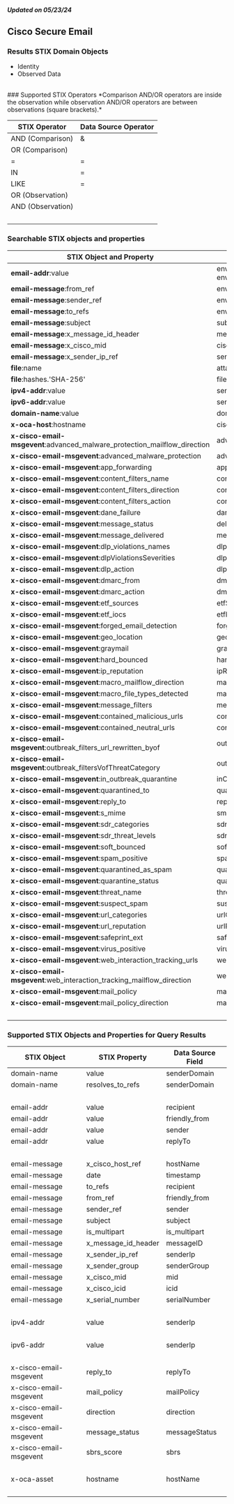 ##### Updated on 05/23/24
## Cisco Secure Email
### Results STIX Domain Objects
* Identity
* Observed Data
<br>
### Supported STIX Operators
*Comparison AND/OR operators are inside the observation while observation AND/OR operators are between observations (square brackets).*

| STIX Operator | Data Source Operator |
|--|--|
| AND (Comparison) | & |
| OR (Comparison) |   |
| = | = |
| IN | = |
| LIKE | = |
| OR (Observation) |  |
| AND (Observation) |  |
| <br> | |
### Searchable STIX objects and properties
| STIX Object and Property | Mapped Data Source Fields |
|--|--|
| **email-addr**:value | envelopeRecipientfilterValue, envelopeSenderfilterValue |
| **email-message**:from_ref | envelopeSenderfilterValue |
| **email-message**:sender_ref | envelopeSenderfilterValue |
| **email-message**:to_refs | envelopeRecipientfilterValue |
| **email-message**:subject | subjectfilterValue |
| **email-message**:x_message_id_header | messageIdHeader |
| **email-message**:x_cisco_mid | ciscoMid |
| **email-message**:x_sender_ip_ref | senderIp |
| **file**:name | attachmentNameValue |
| **file**:hashes.'SHA-256' | fileSha256 |
| **ipv4-addr**:value | senderIp |
| **ipv6-addr**:value | senderIp |
| **domain-name**:value | domainNameValue |
| **x-oca-host**:hostname | ciscoHost |
| **x-cisco-email-msgevent**:advanced_malware_protection_mailflow_direction | advancedMalwareProtectionMailflowDirection |
| **x-cisco-email-msgevent**:advanced_malware_protection | advancedMalwareProtection |
| **x-cisco-email-msgevent**:app_forwarding | appForwarding |
| **x-cisco-email-msgevent**:content_filters_name | contentFiltersName |
| **x-cisco-email-msgevent**:content_filters_direction | contentFiltersDirection |
| **x-cisco-email-msgevent**:content_filters_action | contentFiltersAction |
| **x-cisco-email-msgevent**:dane_failure | daneFailure |
| **x-cisco-email-msgevent**:message_status | deliveryStatus |
| **x-cisco-email-msgevent**:message_delivered | message_delivered |
| **x-cisco-email-msgevent**:dlp_violations_names | dlpViolationsNames |
| **x-cisco-email-msgevent**:dlpViolationsSeverities | dlpViolationsSeverities |
| **x-cisco-email-msgevent**:dlp_action | dlpAction |
| **x-cisco-email-msgevent**:dmarc_from | dmarcFrom |
| **x-cisco-email-msgevent**:dmarc_action | dmarcAction |
| **x-cisco-email-msgevent**:etf_sources | etfSources |
| **x-cisco-email-msgevent**:etf_iocs | etfIocs |
| **x-cisco-email-msgevent**:forged_email_detection | forgedEmailDetection |
| **x-cisco-email-msgevent**:geo_location | geoLocation |
| **x-cisco-email-msgevent**:graymail | graymail |
| **x-cisco-email-msgevent**:hard_bounced | hardBounced |
| **x-cisco-email-msgevent**:ip_reputation | ipReputation |
| **x-cisco-email-msgevent**:macro_mailflow_direction | macroMailflowDirection |
| **x-cisco-email-msgevent**:macro_file_types_detected | macroFileTypesDetected |
| **x-cisco-email-msgevent**:message_filters | messageFilters |
| **x-cisco-email-msgevent**:contained_malicious_urls | containedMaliciousUrls |
| **x-cisco-email-msgevent**:contained_neutral_urls | containedNeutralUrls |
| **x-cisco-email-msgevent**:outbreak_filters_url_rewritten_byof | outbreakFiltersUrlRewrittenByOf |
| **x-cisco-email-msgevent**:outbreak_filtersVofThreatCategory | outbreakFiltersVofThreatCategory |
| **x-cisco-email-msgevent**:in_outbreak_quarantine | inOutbreakQuarantine |
| **x-cisco-email-msgevent**:quarantined_to | quarantinedTo |
| **x-cisco-email-msgevent**:reply_to | replyToValue |
| **x-cisco-email-msgevent**:s_mime | smime |
| **x-cisco-email-msgevent**:sdr_categories | sdrCategories |
| **x-cisco-email-msgevent**:sdr_threat_levels | sdrThreatLevels |
| **x-cisco-email-msgevent**:soft_bounced | softBounced |
| **x-cisco-email-msgevent**:spam_positive | spamPositive |
| **x-cisco-email-msgevent**:quarantined_as_spam | quarantinedAsSpam |
| **x-cisco-email-msgevent**:quarantine_status | quarantineStatus |
| **x-cisco-email-msgevent**:threat_name | threatName |
| **x-cisco-email-msgevent**:suspect_spam | suspectSpam |
| **x-cisco-email-msgevent**:url_categories | urlCategories |
| **x-cisco-email-msgevent**:url_reputation | urlReputation |
| **x-cisco-email-msgevent**:safeprint_ext | safeprintExt |
| **x-cisco-email-msgevent**:virus_positive | virusPositive |
| **x-cisco-email-msgevent**:web_interaction_tracking_urls | webInteractionTrackingUrls |
| **x-cisco-email-msgevent**:web_interaction_tracking_mailflow_direction | webInteractionTrackingMailflowDirection |
| **x-cisco-email-msgevent**:mail_policy | mailPolicyName |
| **x-cisco-email-msgevent**:mail_policy_direction | mailPolicyDirection |
| <br> | |
### Supported STIX Objects and Properties for Query Results
| STIX Object | STIX Property | Data Source Field |
|--|--|--|
| domain-name | value | senderDomain |
| domain-name | resolves_to_refs | senderDomain |
| <br> | | |
| email-addr | value | recipient |
| email-addr | value | friendly_from |
| email-addr | value | sender |
| email-addr | value | replyTo |
| <br> | | |
| email-message | x_cisco_host_ref | hostName |
| email-message | date | timestamp |
| email-message | to_refs | recipient |
| email-message | from_ref | friendly_from |
| email-message | sender_ref | sender |
| email-message | subject | subject |
| email-message | is_multipart | is_multipart |
| email-message | x_message_id_header | messageID |
| email-message | x_sender_ip_ref | senderIp |
| email-message | x_sender_group | senderGroup |
| email-message | x_cisco_mid | mid |
| email-message | x_cisco_icid | icid |
| email-message | x_serial_number | serialNumber |
| <br> | | |
| ipv4-addr | value | senderIp |
| <br> | | |
| ipv6-addr | value | senderIp |
| <br> | | |
| x-cisco-email-msgevent | reply_to | replyTo |
| x-cisco-email-msgevent | mail_policy | mailPolicy |
| x-cisco-email-msgevent | direction | direction |
| x-cisco-email-msgevent | message_status | messageStatus |
| x-cisco-email-msgevent | sbrs_score | sbrs |
| <br> | | |
| x-oca-asset | hostname | hostName |
| <br> | | |
